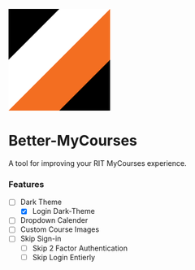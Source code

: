 ![Better-MyCourses logo](./icon.svg "Better MyCourses")

# Better-MyCourses
A tool for improving your RIT MyCourses experience.

### Features
- [ ] Dark Theme
  - [x] Login Dark-Theme
- [ ] Dropdown Calender
- [ ] Custom Course Images
- [ ] Skip Sign-in
  - [ ] Skip 2 Factor Authentication
  - [ ] Skip Login Entierly